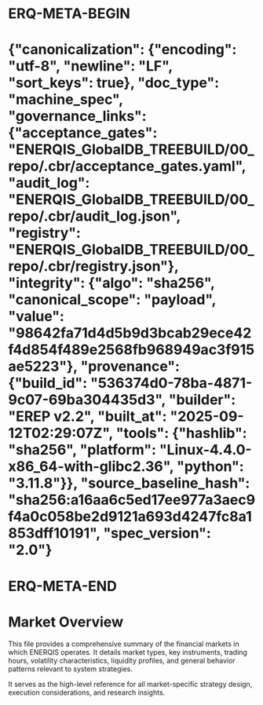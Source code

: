 # ERQ-META-BEGIN
# {"canonicalization": {"encoding": "utf-8", "newline": "LF", "sort_keys": true}, "doc_type": "machine_spec", "governance_links": {"acceptance_gates": "ENERQIS_GlobalDB_TREEBUILD/00_repo/.cbr/acceptance_gates.yaml", "audit_log": "ENERQIS_GlobalDB_TREEBUILD/00_repo/.cbr/audit_log.json", "registry": "ENERQIS_GlobalDB_TREEBUILD/00_repo/.cbr/registry.json"}, "integrity": {"algo": "sha256", "canonical_scope": "payload", "value": "98642fa71d4d5b9d3bcab29ece42f4d854f489e2568fb968949ac3f915ae5223"}, "provenance": {"build_id": "536374d0-78ba-4871-9c07-69ba304435d3", "builder": "EREP v2.2", "built_at": "2025-09-12T02:29:07Z", "tools": {"hashlib": "sha256", "platform": "Linux-4.4.0-x86_64-with-glibc2.36", "python": "3.11.8"}}, "source_baseline_hash": "sha256:a16aa6c5ed17ee977a3aec9f4a0c058be2d9121a693d4247fc8a1853dff10191", "spec_version": "2.0"}
# ERQ-META-END
# Market Overview

This file provides a comprehensive summary of the financial markets in which ENERQIS operates. It details market types, key instruments, trading hours, volatility characteristics, liquidity profiles, and general behavior patterns relevant to system strategies.

It serves as the high-level reference for all market-specific strategy design, execution considerations, and research insights.